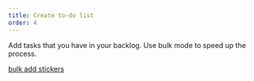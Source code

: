 ```yaml
---
title: Create to-do list
order: 4
---
```


Add tasks that you have in your backlog. Use bulk mode to speed up the process.

[bulk add stickers](howTo:bulk-add-stickers)
